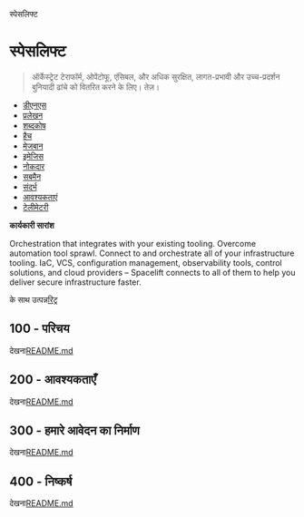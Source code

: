 स्पेसलिफ्ट

# स्पेसलिफ्ट

> ऑर्केस्ट्रेट टेराफॉर्म, ओपेंटोफू, एंसिबल, और अधिक सुरक्षित, लागत-प्रभावी और उच्च-प्रदर्शन बुनियादी ढांचे को वितरित करने के लिए। तेज़।

-   [डीएनएस](./DNS.md)
-   [प्रलेखन](./DOCUMENTATION.md)
-   [शब्दकोष](./GLOSSARY.md)
-   [हैच](./HATCH.md)
-   [मेजबान](./HOSTS.md)
-   [इमेजिस](./IMAGES.md)
-   [नोकदार](./NX.md)
-   [सबमैन](./PODMAN.md)
-   [संदर्भ](./REFERENCES.md)
-   [आवश्यकताएं](./REQUIREMENTS.md)
-   [टेलीमेटरी](./TELEMETRY.md)

**कार्यकारी सारांश**

Orchestration that integrates with your existing tooling. Overcome automation tool sprawl. Connect to and orchestrate all of your infrastructure tooling. IaC, VCS, configuration management, observability tools, control solutions, and cloud providers – Spacelift connects to all of them to help you deliver secure infrastructure faster.

के साथ उत्पन्न[रिट्र](https://app.rytr.me)

## 100 - परिचय

देखना[README.md](./100/README.md)

## 200 - आवश्यकताएँ

देखना[README.md](./200/README.md)

## 300 - हमारे आवेदन का निर्माण

देखना[README.md](./300/README.md)

## 400 - निष्कर्ष

देखना[README.md](./400/README.md)

